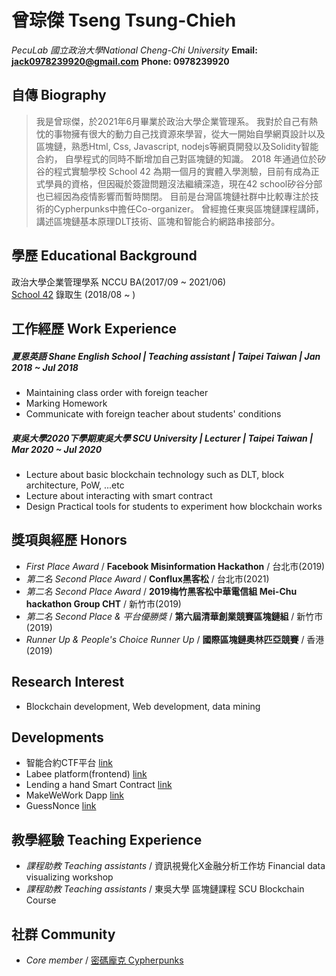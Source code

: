 #  曾琮傑 Tseng Tsung-Chieh

*PecuLab*
*國立政治大學National Cheng-Chi University*
**Email: jack0978239920@gmail.com**
**Phone: 0978239920**

## 自傳 Biography
> 我是曾琮傑，於2021年6月畢業於政治大學企業管理系。
我對於自己有熱忱的事物擁有很大的動力自己找資源來學習，從大一開始自學網頁設計以及區塊鏈，熟悉Html, Css, Javascript, nodejs等網頁開發以及Solidity智能合約，
自學程式的同時不斷增加自己對區塊鏈的知識。
2018 年通過位於矽谷的程式實驗學校 School 42 為期一個月的實體入學測驗，目前有成為正式學員的資格，但因礙於簽證問題沒法繼續深造，現在42 school矽谷分部也已經因為疫情影響而暫時關閉。
目前是台灣區塊鏈社群中比較專注於技術的Cypherpunks中擔任Co-organizer。
曾經擔任東吳區塊鏈課程講師，講述區塊鏈基本原理DLT技術、區塊和智能合約網路串接部分。
> 
## 學歷 Educational Background
政治大學企業管理學系 NCCU BA(2017/09 ~ 2021/06)  
[School 42](https://www.twreporter.org/a/france-innovation-education-school-42) 錄取生 (2018/08 ~ )

## 工作經歷 Work Experience 
##### 夏恩英語 Shane English School | Teaching assistant | Taipei Taiwan |  Jan 2018 ~ Jul 2018
* Maintaining class order with foreign teacher
* Marking Homework
* Communicate with foreign teacher about students' conditions
##### 東吳大學2020下學期東吳大學 SCU University | Lecturer | Taipei Taiwan | Mar 2020 ~ Jul 2020
* Lecture about basic blockchain technology such as DLT, block architecture, PoW, ...etc
* Lecture about interacting with smart contract
* Design Practical tools for students to experiment how blockchain works

## 獎項與經歷 Honors
- *First Place Award* / **Facebook Misinformation Hackathon** / 台北市(2019)
- *第二名 Second Place Award* / **Conflux黑客松** / 台北市(2021)
- *第二名 Second Place Award* / **2019梅竹黑客松中華電信組 Mei-Chu hackathon Group CHT** / 新竹市(2019)
- *第二名 Second Place & 平台優勝獎* / **第六屆清華創業競賽區塊鏈組** / 新竹市(2019)
- *Runner Up & People's Choice Runner Up* / **國際區塊鏈奧林匹亞競賽** / 香港(2019)

## Research Interest
* Blockchain development, Web development, data mining

## Developments
- 智能合約CTF平台 [link](https://github.com/cypherpunks-core/cypherpunks-ctf)
- Labee platform(frontend) [link](https://github.com/HappyFeet07/LabeeApp)
- Lending a hand Smart Contract [link](https://github.com/HappyFeet07/LendingAHand-contract)
- MakeWeWork Dapp [link](https://github.com/yuhferng/dexonDapp)
- GuessNonce [link](https://github.com/HappyFeet07/guessNonce)

## 教學經驗 Teaching Experience
- *課程助教 Teaching assistants* / 資訊視覺化X金融分析工作坊 Financial data visualizing workshop
- *課程助教 Teaching assistants* / 東吳大學 區塊鏈課程 SCU Blockchain Course

## 社群 Community
- *Core member* / [密碼龐克 Cypherpunks](https://github.com/cypherpunks-core)
